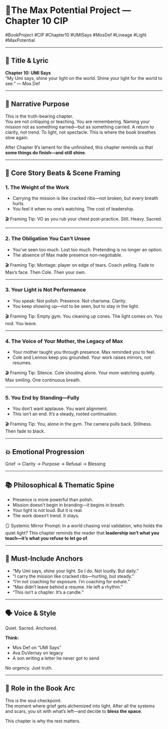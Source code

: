 # 📘The Max Potential Project — Chapter 10 CIP

#BookProject #CIP #Chapter10 #UMISays #MosDef #Lineage #Light #MaxPotential

---

## 🎵 Title & Lyric
**Chapter 10: UMI Says**  
“My Umi says, shine your light on the world. Shine your light for the world to see.” — Mos Def

---

## 🎯 Narrative Purpose

This is the truth-bearing chapter.  
You are not critiquing or teaching. You are remembering. Naming your mission not as something earned—but as something carried. A return to clarity, not trend. To light, not spectacle. This is where the book breathes slow again.

After Chapter 9’s lament for the unfinished, this chapter reminds us that **some things do finish—and still shine**.

---

## 🔑 Core Story Beats & Scene Framing

### 1. The Weight of the Work
- Carrying the mission is like cracked ribs—not broken, but every breath hurts.
- You feel it when no one’s watching. The cost of leadership.

🎬 Framing Tip:
VO as you rub your chest post-practice. Still. Heavy. Sacred.

---

### 2. The Obligation You Can’t Unsee
- You’ve seen too much. Lost too much. Pretending is no longer an option.
- The absence of Max made presence non-negotiable.

🎬 Framing Tip:
Montage: player on edge of tears. Coach yelling. Fade to Max’s face. Then Cole. Then your own.

---

### 3. Your Light is Not Performance
- You speak: Not polish. Presence. Not charisma. Clarity.
- You keep showing up—not to be seen, but to stay in the light.

🎬 Framing Tip:
Empty gym. You cleaning up cones. The light comes on. You nod. You leave.

---

### 4. The Voice of Your Mother, the Legacy of Max
- Your mother taught you through presence. Max reminded you to feel.
- Cole and Lennox keep you grounded. Your work raises mirrors, not resumes.

🎬 Framing Tip:
Silence. Cole shooting alone. Your mom watching quietly. Max smiling. One continuous breath.

---

### 5. You End by Standing—Fully
- You don’t want applause. You want alignment.
- This isn’t an end. It’s a steady, rooted continuation.

🎬 Framing Tip:
You, alone in the gym. The camera pulls back. Stillness. Then fade to black.

---

## 💥 Emotional Progression

Grief → Clarity → Purpose → Refusal → Blessing

---

## 📚 Philosophical & Thematic Spine

- Presence is more powerful than polish.
- Mission doesn’t begin in branding—it begins in breath.
- Your light is not loud. But it is real.
- The work doesn’t trend. It stays.

🪞 Systemic Mirror Prompt:
In a world chasing viral validation, who holds the quiet light? This chapter reminds the reader that **leadership isn’t what you teach—it’s what you refuse to let go of**.

---

## 📌 Must-Include Anchors

- “My Umi says, shine your light. So I do. Not loudly. But daily.”
- “I carry the mission like cracked ribs—hurting, but steady.”
- “I’m not coaching for exposure. I’m coaching for exhale.”
- “Max didn’t leave behind a resume. He left a rhythm.”
- “This isn’t a chapter. It’s a candle.”

---

## 🗣 Voice & Style

Quiet. Sacred. Anchored.

**Think:**
- Mos Def on “UMI Says”
- Ava DuVernay on legacy
- A son writing a letter he never got to send

No urgency. Just truth.

---

## 🧩 Role in the Book Arc

This is the soul checkpoint.  
The moment where grief gets alchemized into light. After all the systems and scars, you sit with what’s left—and decide to **bless the space**.

This chapter is why the rest matters.